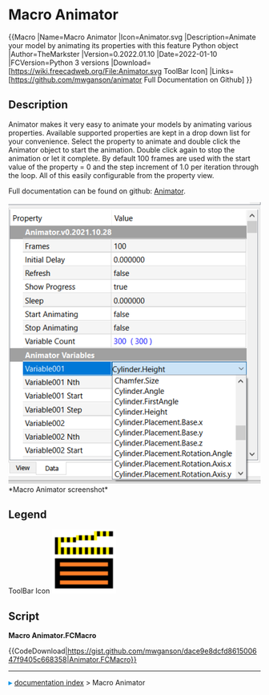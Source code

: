 # Macro Animator
{{Macro
|Name=Macro Animator
|Icon=Animator.svg
|Description=Animate your model by animating its properties with this feature Python object
|Author=TheMarkster
|Version=0.2022.01.10
|Date=2022-01-10
|FCVersion=Python 3 versions
|Download=[https://wiki.freecadweb.org/File:Animator.svg ToolBar Icon]
|Links=[https://github.com/mwganson/animator Full Documentation on Github]
}}

## Description

Animator makes it very easy to animate your models by animating various properties. Available supported properties are kept in a drop down list for your convenience. Select the property to animate and double click the Animator object to start the animation. Double click again to stop the animation or let it complete. By default 100 frames are used with the start value of the property = 0 and the step increment of 1.0 per iteration through the loop. All of this easily configurable from the property view.

Full documentation can be found on github: [Animator](https://github.com/mwganson/animator).

 <img alt="" src=images/Animator_scr1.png  style="width:600px;">  
*Macro Animator screenshot‎*

## Legend

 

ToolBar Icon  ![](images/Animator.svg ) 

## Script

 **Macro Animator.FCMacro**


{{CodeDownload|https://gist.github.com/mwganson/dace9e8dcfd861500647f9405c668358|Animator.FCMacro}}



---
![](images/Right_arrow.png) [documentation index](../README.md) > Macro Animator

